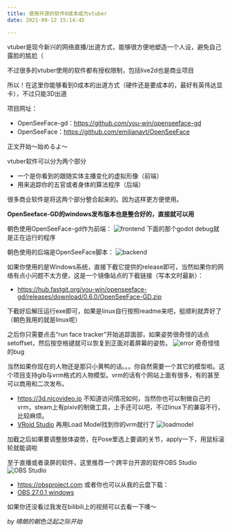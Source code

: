 ```yaml
---
title: 使用开源的软件0成本成为vtuber
date: 2021-09-12 15:14:45

---
```


vtuber是现今新兴的网络直播/出道方式，能够很方便地塑造一个人设，避免自己露脸的尴尬（

不过很多的vtuber使用的软件都有授权限制，包括live2d也是商业项目

所以！在这里你能够看到0成本的出道方式（硬件还是要成本的，最好有英伟达显卡），不过只能3D出道

项目网址：
 - OpenSeeFace-gd：<https://github.com/you-win/openseeface-gd>
 - OpenSeeFace：<https://github.com/emilianavt/OpenSeeFace>

正文开始～始めるよ～

vtuber软件可以分为两个部分
 - 一个是你看到的跟随实体主播变化的虚拟形像（前端）
 - 用来追踪你的五官或者身体的算法程序（后端）
 
很多商业软件是将这两个部分整合起来的。因为这样更方便使用。

**OpenSeeface-GD的windows发布版本也是整合好的，直接就可以用**
 
朝色使用OpenSeeFace-gd作为前端：
![frontend](/images/front-end.png)
下面的那个godot debug就是正在运行的程序

朝色使用的后端是OpenSeeFace脚本：
![backend](/images/back-end.png)

如果你使用的是Windows系统，直接下截它提供的release即可，当然如果你的网络有点小问题不太方便，这是一个镜像站点的下截链接（写本文时最新）：
 - <https://hub.fastgit.org/you-win/openseeface-gd/releases/download/0.6.0/OpenSeeFace-GD.zip>
 
下截好后解压运行exe即可，如果是linux自行按照readme来吧，挺顺利就弄好了（朝色我用的就是linux呢）
 
之后你只需要点击“run face tracker”开始追踪面部，如果姿势很奇怪的话点setoffset，然后按空格键就可以恢复到正面对着屏幕的姿势。
![error](/images/error.png)
奇奇怪怪的bug

当然如果你现在的人物还是那只小黄鸭的话。。。你自然需要一个其它的模型啦。这个项目支持glb与vrm格式的人物模型。vrm的话有个网站上面有很多，有的甚至可以商用和二次发布。
 - <https://3d.nicovideo.jp>
不知道访问情况如何，当然你也可以制做自己的vrm，steam上有pixiv的制做工具，上手还可以吧，不过linux下的兼容不行，比较麻烦。
 - [VRoid Studio](https://store.steampowered.com/app/1486350/VRoid_Studio_v0140/)
再用Load Model找到你的vrm就行了
![loadmodel](/images/load-model.png)

加截之后如果要调整肢体姿势，在Pose里选上要调的关节，apply一下，用鼠标滚轮就能调啦

至于直播或者录屏的软件，这里推荐一个跨平台开源的软件OBS Studio
![OBS Studio](/images/obs.png)
 - <https://obsproject.com>
或者你也可以从我的云盘下载：
 - [OBS 27.0.1 windows](https://pan.zhaose.cyou/home/Tools/Windows/OBS-Studio-27.0.1-Full-Installer-x64.exe)

如果你还没看过我发在bilibili上的视频可以去看一下噢～

*by 晴朗的朝色泛起之际开始*
 
